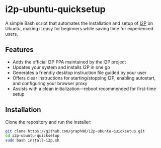 # i2p-ubuntu-quicksetup

A simple Bash script that automates the installation and setup of [I2P](https://geti2p.net/) on Ubuntu, making it easy for beginners while saving time for experienced users.

##  Features

- Adds the official I2P PPA maintained by the I2P project
- Updates your system and installs I2P in one go
- Generates a friendly desktop instruction file guided by your user
- Offers clear instructions for starting/stopping I2P, enabling autostart, and configuring your browser proxy
- Assists with a clean initialization—reboot recommended for first-time setup

##  Installation

Clone the repository and run the installer:

```bash
git clone https://github.com/graph90/i2p-ubuntu-quicksetup.git
cd i2p-ubuntu-quicksetup
sudo bash install-i2p.sh
